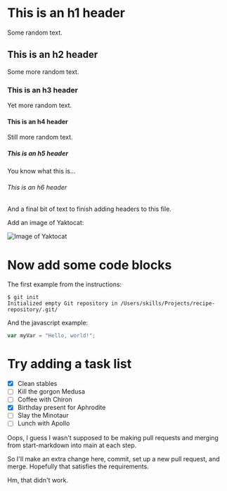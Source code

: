# This is an h1 header

Some random text.

## This is an h2 header

Some more random text.

### This is an h3 header

Yet more random text.

#### This is an h4 header

Still more random text.

##### This is an h5 header

You know what this is...

###### This is an h6 header

And a final bit of text to finish adding headers to this file.


Add an image of Yaktocat:


![Image of Yaktocat](https://octodex.github.com/images/yaktocat.png)

# Now add some code blocks

The first example from the instructions:

```
$ git init
Initialized empty Git repository in /Users/skills/Projects/recipe-repository/.git/
```

And the javascript example:

``` javascript
var myVar = "Hello, world!";
```

# Try adding a task list

- [x] Clean stables
- [ ] Kill the gorgon Medusa
- [ ] Coffee with Chiron
- [x] Birthday present for Aphrodite
- [ ] Slay the Minotaur
- [ ] Lunch with Apollo

Oops, I guess I wasn't supposed to be making pull requests and merging from start-markdown into main at each step.

So I'll make an extra change here, commit, set up a new pull request, and merge.  Hopefully that satisfies the requirements.

Hm, that didn't work.
